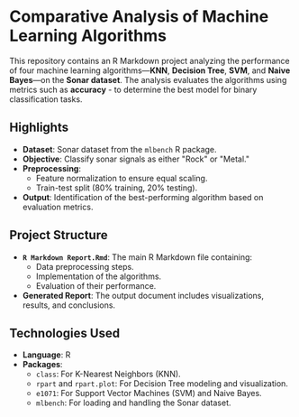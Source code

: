 # Comparative Analysis of Machine Learning Algorithms

This repository contains an R Markdown project analyzing the performance of four machine learning algorithms—**KNN**, **Decision Tree**, **SVM**, and **Naive Bayes**—on the **Sonar dataset**. The analysis evaluates the algorithms using metrics such as **accuracy** - to determine the best model for binary classification tasks.

## Highlights
- **Dataset**: Sonar dataset from the `mlbench` R package.
- **Objective**: Classify sonar signals as either "Rock" or "Metal."
- **Preprocessing**: 
  - Feature normalization to ensure equal scaling.
  - Train-test split (80% training, 20% testing).
- **Output**: Identification of the best-performing algorithm based on evaluation metrics.

## Project Structure
- **`R Markdown Report.Rmd`**: The main R Markdown file containing:
  - Data preprocessing steps.
  - Implementation of the algorithms.
  - Evaluation of their performance.
- **Generated Report**: The output document includes visualizations, results, and conclusions.

## Technologies Used
- **Language**: R
- **Packages**:
  - `class`: For K-Nearest Neighbors (KNN).
  - `rpart` and `rpart.plot`: For Decision Tree modeling and visualization.
  - `e1071`: For Support Vector Machines (SVM) and Naive Bayes.
  - `mlbench`: For loading and handling the Sonar dataset.

